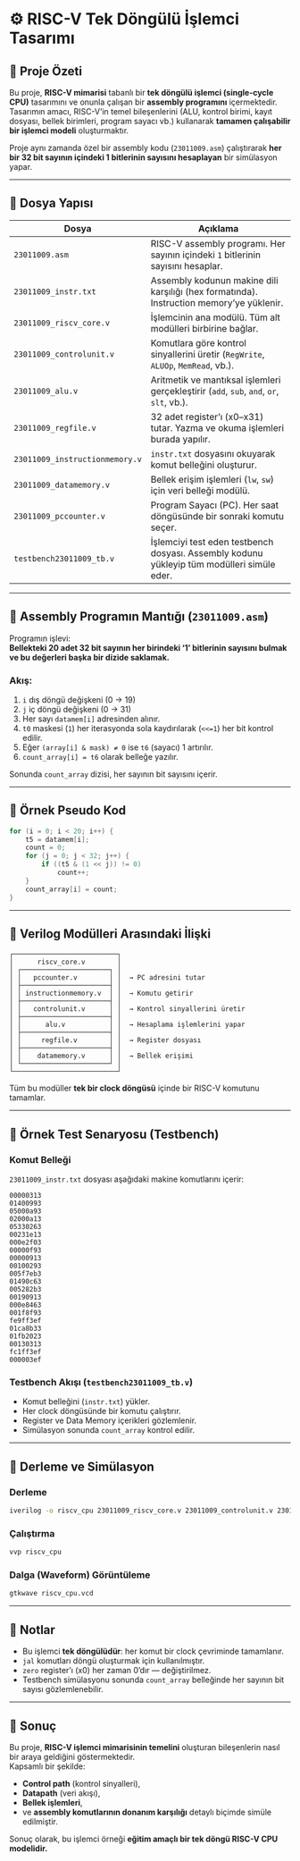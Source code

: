 # ⚙️ RISC-V Tek Döngülü İşlemci Tasarımı

## 📘 Proje Özeti
Bu proje, **RISC-V mimarisi** tabanlı bir **tek döngülü işlemci (single-cycle CPU)** tasarımını ve onunla çalışan bir **assembly programını** içermektedir.  
Tasarımın amacı, RISC-V’in temel bileşenlerini (ALU, kontrol birimi, kayıt dosyası, bellek birimleri, program sayacı vb.) kullanarak **tamamen çalışabilir bir işlemci modeli** oluşturmaktır.

Proje aynı zamanda özel bir assembly kodu (`23011009.asm`) çalıştırarak **her bir 32 bit sayının içindeki 1 bitlerinin sayısını hesaplayan** bir simülasyon yapar.

---

## 🧩 Dosya Yapısı

| Dosya | Açıklama |
|-------|-----------|
| `23011009.asm` | RISC-V assembly programı. Her sayının içindeki `1` bitlerinin sayısını hesaplar. |
| `23011009_instr.txt` | Assembly kodunun makine dili karşılığı (hex formatında). Instruction memory’ye yüklenir. |
| `23011009_riscv_core.v` | İşlemcinin ana modülü. Tüm alt modülleri birbirine bağlar. |
| `23011009_controlunit.v` | Komutlara göre kontrol sinyallerini üretir (`RegWrite`, `ALUOp`, `MemRead`, vb.). |
| `23011009_alu.v` | Aritmetik ve mantıksal işlemleri gerçekleştirir (`add`, `sub`, `and`, `or`, `slt`, vb.). |
| `23011009_regfile.v` | 32 adet register’ı (x0–x31) tutar. Yazma ve okuma işlemleri burada yapılır. |
| `23011009_instructionmemory.v` | `instr.txt` dosyasını okuyarak komut belleğini oluşturur. |
| `23011009_datamemory.v` | Bellek erişim işlemleri (`lw`, `sw`) için veri belleği modülü. |
| `23011009_pccounter.v` | Program Sayacı (PC). Her saat döngüsünde bir sonraki komutu seçer. |
| `testbench23011009_tb.v` | İşlemciyi test eden testbench dosyası. Assembly kodunu yükleyip tüm modülleri simüle eder. |

---

## 🧠 Assembly Programın Mantığı (`23011009.asm`)

Programın işlevi:  
**Bellekteki 20 adet 32 bit sayının her birindeki ‘1’ bitlerinin sayısını bulmak ve bu değerleri başka bir dizide saklamak.**

### Akış:

1. `i` dış döngü değişkeni (0 → 19)  
2. `j` iç döngü değişkeni (0 → 31)  
3. Her sayı `datamem[i]` adresinden alınır.  
4. `t0` maskesi (`1`) her iterasyonda sola kaydırılarak (`<<=1`) her bit kontrol edilir.  
5. Eğer `(array[i] & mask) ≠ 0` ise `t6` (sayacı) 1 artırılır.  
6. `count_array[i] = t6` olarak belleğe yazılır.

Sonunda `count_array` dizisi, her sayının bit sayısını içerir.

---

## 🧮 Örnek Pseudo Kod

```c
for (i = 0; i < 20; i++) {
    t5 = datamem[i];
    count = 0;
    for (j = 0; j < 32; j++) {
        if ((t5 & (1 << j)) != 0)
            count++;
    }
    count_array[i] = count;
}
```

---

## 💾 Verilog Modülleri Arasındaki İlişki

```
┌──────────────────────────┐
│      riscv_core.v        │
│ ┌──────────────────────┐ │
│ │   pccounter.v        │ │  → PC adresini tutar
│ ├──────────────────────┤ │
│ │ instructionmemory.v  │ │  → Komutu getirir
│ ├──────────────────────┤ │
│ │   controlunit.v      │ │  → Kontrol sinyallerini üretir
│ ├──────────────────────┤ │
│ │      alu.v           │ │  → Hesaplama işlemlerini yapar
│ ├──────────────────────┤ │
│ │     regfile.v        │ │  → Register dosyası
│ ├──────────────────────┤ │
│ │    datamemory.v      │ │  → Bellek erişimi
│ └──────────────────────┘ │
└──────────────────────────┘
```

Tüm bu modüller **tek bir clock döngüsü** içinde bir RISC-V komutunu tamamlar.

---

## 🧪 Örnek Test Senaryosu (Testbench)

### Komut Belleği
`23011009_instr.txt` dosyası aşağıdaki makine komutlarını içerir:
```
00000313
01400993
05000a93
02000a13
05330263
00231e13
000e2f03
00000f93
00000913
00100293
005f7eb3
01490c63
005282b3
00190913
000e8463
001f8f93
fe9ff3ef
01ca8b33
01fb2023
00130313
fc1ff3ef
000003ef
```

### Testbench Akışı (`testbench23011009_tb.v`)
- Komut belleğini (`instr.txt`) yükler.  
- Her clock döngüsünde bir komutu çalıştırır.  
- Register ve Data Memory içerikleri gözlemlenir.  
- Simülasyon sonunda `count_array` kontrol edilir.

---

## 🧰 Derleme ve Simülasyon

### Derleme
```bash
iverilog -o riscv_cpu 23011009_riscv_core.v 23011009_controlunit.v 23011009_regfile.v 23011009_pccounter.v 23011009_instructionmemory.v 23011009_datamemory.v 23011009_alu.v testbench23011009_tb.v
```

### Çalıştırma
```bash
vvp riscv_cpu
```

### Dalga (Waveform) Görüntüleme
```bash
gtkwave riscv_cpu.vcd
```

---

## 🧠 Notlar
- Bu işlemci **tek döngülüdür**: her komut bir clock çevriminde tamamlanır.  
- `jal` komutları döngü oluşturmak için kullanılmıştır.  
- `zero` register’ı (x0) her zaman 0’dır — değiştirilmez.  
- Testbench simülasyonu sonunda `count_array` belleğinde her sayının bit sayısı gözlemlenebilir.  

---

## 🏁 Sonuç
Bu proje, **RISC-V işlemci mimarisinin temelini** oluşturan bileşenlerin nasıl bir araya geldiğini göstermektedir.  
Kapsamlı bir şekilde:
- **Control path** (kontrol sinyalleri),
- **Datapath** (veri akışı),
- **Bellek işlemleri**,  
- ve **assembly komutlarının donanım karşılığı** detaylı biçimde simüle edilmiştir.  

Sonuç olarak, bu işlemci örneği **eğitim amaçlı bir tek döngü RISC-V CPU modelidir.**
